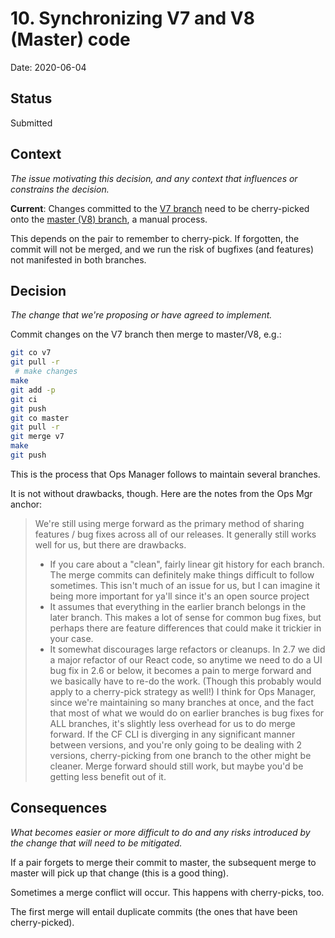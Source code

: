# 10. Synchronizing V7 and V8 (Master) code

Date: 2020-06-04

## Status

Submitted

## Context

_The issue motivating this decision, and any context that influences or constrains the decision._

**Current**: Changes committed to the [V7
branch](https://github.com/cloudfoundry/cli/tree/v7) need to be cherry-picked
onto the [master (V8) branch](https://github.com/cloudfoundry/cli), a manual
process.

This depends on the pair to remember to cherry-pick. If forgotten, the commit
will not be merged, and we run the risk of bugfixes (and features) not
manifested in both branches.

## Decision

_The change that we're proposing or have agreed to implement._

Commit changes on the V7 branch then merge to master/V8, e.g.:

```bash
git co v7
git pull -r
 # make changes
make
git add -p
git ci
git push
git co master
git pull -r
git merge v7
make
git push
```

This is the process that Ops Manager follows to maintain several branches.

It is not without drawbacks, though. Here are the notes from the Ops Mgr anchor:

> We're still using merge forward as the primary method of sharing features / bug fixes across all of our releases. It generally still works well for us, but there are drawbacks.
> * If you care about a "clean", fairly linear git history for each branch. The merge commits can definitely make things difficult to follow sometimes. This isn't much of an issue for us, but I can imagine it being more important for ya'll since it's an open source project
> * It assumes that everything in the earlier branch belongs in the later branch. This makes a lot of sense for common bug fixes, but perhaps there are feature differences that could make it trickier in your case.
> * It somewhat discourages large refactors or cleanups. In 2.7 we did a major refactor of our React code, so anytime we need to do a UI bug fix in 2.6 or below, it becomes a pain to merge forward and we basically have to re-do the work. (Though this probably would apply to a cherry-pick strategy as well!)
> I think for Ops Manager, since we're maintaining so many branches at once, and the fact that most of what we would do on earlier branches is bug fixes for ALL branches, it's slightly less overhead for us to do merge forward. If the CF CLI is diverging in any significant manner between versions, and you're only going to be dealing with 2 versions, cherry-picking from one branch to the other might be cleaner. Merge forward should still work, but maybe you'd be getting less benefit out of it.

## Consequences

_What becomes easier or more difficult to do and any risks introduced by the change that will need to be mitigated._

If a pair forgets to merge their commit to master, the subsequent merge to
master will pick up that change (this is a good thing).

Sometimes a merge conflict will occur. This happens with cherry-picks, too.

The first merge will entail duplicate commits (the ones that have been
cherry-picked).
